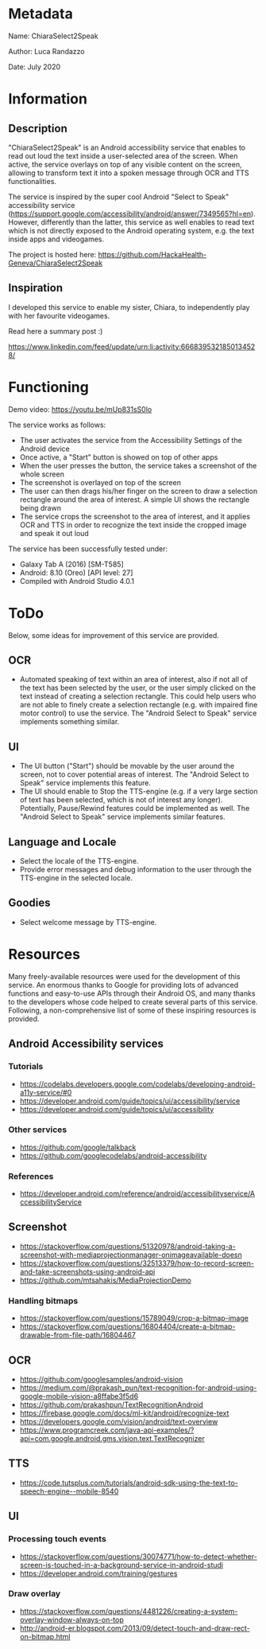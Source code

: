 # Metadata
Name:	ChiaraSelect2Speak

Author: Luca Randazzo

Date:   July 2020

# Information
## Description
"ChiaraSelect2Speak" is an Android accessibility service that enables to read out loud the text inside a user-selected area of the screen.
When active, the service overlays on top of any visible content on the screen, allowing to transform text it into a spoken message through OCR and TTS functionalities.

The service is inspired by the super cool Android "Select to Speak" accessibility service (https://support.google.com/accessibility/android/answer/7349565?hl=en).
However, differently than the latter, this service as well enables to read text which is not directly exposed to the Android operating system, e.g. the text inside apps and videogames.

The project is hosted here: https://github.com/HackaHealth-Geneva/ChiaraSelect2Speak

## Inspiration
I developed this service to enable my sister, Chiara, to independently play with her favourite videogames.

Read here a summary post :)

https://www.linkedin.com/feed/update/urn:li:activity:6668395321850134528/ 

# Functioning
Demo video: https://youtu.be/mUp831sS0lo

The service works as follows:
- The user activates the service from the Accessibility Settings of the Android device
- Once active, a "Start" button is showed on top of other apps
- When the user presses the button, the service takes a screenshot of the whole screen
- The screenshot is overlayed on top of the screen
- The user can then drags his/her finger on the screen to draw a selection rectangle around the area of interest. A simple UI shows the rectangle being drawn
- The service crops the screenshot to the area of interest, and it applies OCR and TTS in order to recognize the text inside the cropped image and speak it out loud

The service has been successfully tested under:
- Galaxy Tab A (2016) [SM-T585]
- Android: 8.10 (Oreo) [API level: 27]
- Compiled with Android Studio 4.0.1

# ToDo
Below, some ideas for improvement of this service are provided.

## OCR
- Automated speaking of text within an area of interest, also if not all of the text has been selected by the user, or the user simply clicked on the text instead of creating a selection rectangle.
This could help users who are not able to finely create a selection rectangle (e.g. with impaired fine motor control) to use the service.
The "Android Select to Speak" service implements something similar.

## UI
- The UI button ("Start") should be movable by the user around the screen, not to cover potential areas of interest. The "Android Select to Speak" service implements this feature. 
- The UI should enable to Stop the TTS-engine (e.g. if a very large section of text has been selected, which is not of interest any longer). Potentially, Pause/Rewind features could be implemented as well.
The "Android Select to Speak" service implements similar features. 

## Language and Locale
- Select the locale of the TTS-engine.
- Provide error messages and debug information to the user through the TTS-engine in the selected locale.

## Goodies
- Select welcome message by TTS-engine.

# Resources
Many freely-available resources were used for the development of this service.
An enormous thanks to Google for providing lots of advanced functions and easy-to-use APIs through their Android OS, and many thanks to the developers whose code helped to create several parts of this service.
Following, a non-comprehensive list of some of these inspiring resources is provided.

## Android Accessibility services
### Tutorials
- https://codelabs.developers.google.com/codelabs/developing-android-a11y-service/#0
- https://developer.android.com/guide/topics/ui/accessibility/service
- https://developer.android.com/guide/topics/ui/accessibility

### Other services
- https://github.com/google/talkback
- https://github.com/googlecodelabs/android-accessibility

### References
- https://developer.android.com/reference/android/accessibilityservice/AccessibilityService

## Screenshot
- https://stackoverflow.com/questions/51320978/android-taking-a-screenshot-with-mediaprojectionmanager-onimageavailable-doesn
- https://stackoverflow.com/questions/32513379/how-to-record-screen-and-take-screenshots-using-android-api
- https://github.com/mtsahakis/MediaProjectionDemo

### Handling bitmaps
- https://stackoverflow.com/questions/15789049/crop-a-bitmap-image
- https://stackoverflow.com/questions/16804404/create-a-bitmap-drawable-from-file-path/16804467

## OCR
- https://github.com/googlesamples/android-vision
- https://medium.com/@prakash_pun/text-recognition-for-android-using-google-mobile-vision-a8ffabe3f5d6
- https://github.com/prakashpun/TextRecognitionAndroid
- https://firebase.google.com/docs/ml-kit/android/recognize-text
- https://developers.google.com/vision/android/text-overview
- https://www.programcreek.com/java-api-examples/?api=com.google.android.gms.vision.text.TextRecognizer

## TTS
- https://code.tutsplus.com/tutorials/android-sdk-using-the-text-to-speech-engine--mobile-8540

## UI
### Processing touch events
- https://stackoverflow.com/questions/30074771/how-to-detect-whether-screen-is-touched-in-a-background-service-in-android-studi
- https://developer.android.com/training/gestures

### Draw overlay
- https://stackoverflow.com/questions/4481226/creating-a-system-overlay-window-always-on-top
- http://android-er.blogspot.com/2013/09/detect-touch-and-draw-rect-on-bitmap.html
